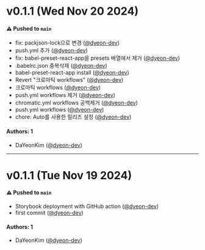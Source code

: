 # v0.1.1 (Wed Nov 20 2024)

#### ⚠️ Pushed to `main`

- fix: packjson-lock으로 변경 ([@dyeon-dev](https://github.com/dyeon-dev))
- push.yml 추가 ([@dyeon-dev](https://github.com/dyeon-dev))
- fix: babel-preset-react-app을 presets 배열에서 제거 ([@dyeon-dev](https://github.com/dyeon-dev))
- .babelrc.json 중복삭제 ([@dyeon-dev](https://github.com/dyeon-dev))
- babel-preset-react-app install ([@dyeon-dev](https://github.com/dyeon-dev))
- Revert "크로마틱 workflows" ([@dyeon-dev](https://github.com/dyeon-dev))
- 크로마틱 workflows ([@dyeon-dev](https://github.com/dyeon-dev))
- push.yml workflows 제거 ([@dyeon-dev](https://github.com/dyeon-dev))
- chromatic.yml workflows 공백제거 ([@dyeon-dev](https://github.com/dyeon-dev))
- push.yml workflows ([@dyeon-dev](https://github.com/dyeon-dev))
- chore: Auto를 사용한 릴리즈 설정 ([@dyeon-dev](https://github.com/dyeon-dev))

#### Authors: 1

- DaYeonKim ([@dyeon-dev](https://github.com/dyeon-dev))

---

# v0.1.1 (Tue Nov 19 2024)

#### ⚠️ Pushed to `main`

- Storybook deployment with GitHub action ([@dyeon-dev](https://github.com/dyeon-dev))
- first commit ([@dyeon-dev](https://github.com/dyeon-dev))

#### Authors: 1

- DaYeonKim ([@dyeon-dev](https://github.com/dyeon-dev))
